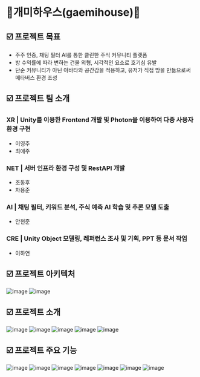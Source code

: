# 🐜개미하우스(gaemihouse)🐜

## ☑️ 프로젝트 목표
* 주주 인증, 채팅 필터 AI를 통한 클린한 주식 커뮤니티 플랫폼
* 방 수익률에 따라 변하는 건물 외형, 시각적인 요소로 호기심 유발
* 단순 커뮤니티가 아닌 아바타와 공간감을 적용하고, 유저가 직접 방을 만듦으로써 메타버스 환경 조성

## ☑️ 프로젝트 팀 소개
### XR | Unity를 이용한 Frontend 개발 및 Photon을 이용하여 다중 사용자 환경 구현
- 이영주
- 최애주

### NET | 서버 인프라 환경 구성 및 RestAPI 개발
- 조동후
- 차용준

### AI | 채팅 필터, 키워드 분석, 주식 예측 AI 학습 및 추론 모델 도출
- 안현준

### CRE | Unity Object 모델링, 레퍼런스 조사 및 기획, PPT 등 문서 작업
- 이하연

## ☑️ 프로젝트 아키텍처
![image](https://user-images.githubusercontent.com/67030031/217409947-98d17ce1-a3dd-403f-bce5-fee3d970967c.png)
![image](https://user-images.githubusercontent.com/67030031/217407784-bb0f56a6-6b0b-4a92-9e21-c7f919c59773.png)


## ☑️ 프로젝트 소개
![image](https://user-images.githubusercontent.com/67030031/217405716-6ce81983-9846-41b3-ae29-121d7be795bc.png)
![image](https://user-images.githubusercontent.com/67030031/217406487-92a14f54-08cb-4b9a-86d6-58980c22e947.png)
![image](https://user-images.githubusercontent.com/67030031/217407283-f88f1c8c-e257-46fd-b903-e47c26890ad8.png)
![image](https://user-images.githubusercontent.com/67030031/217406358-afa93661-51fe-474d-b9ba-fafafae5dc2c.png)
![image](https://user-images.githubusercontent.com/67030031/217407349-62048c1f-ce0a-41ee-9e55-912c369abc46.png)

## ☑️ 프로젝트 주요 기능
![image](https://user-images.githubusercontent.com/67030031/217408851-da1579fa-2d7c-4608-ad0c-17256b7e70a2.png)
![image](https://user-images.githubusercontent.com/67030031/217408863-9e473d3d-677c-4b91-9896-2b27bd597ba6.png)
![image](https://user-images.githubusercontent.com/67030031/217408873-4c65c084-79de-46ef-a50f-05418c415b7c.png)
![image](https://user-images.githubusercontent.com/67030031/217409038-dd99482f-cc07-45ca-ac0c-580c7a3c7c3c.png)
![image](https://user-images.githubusercontent.com/67030031/217409055-a5342e77-2313-477d-a01a-5a890b2e3e5f.png)
![image](https://user-images.githubusercontent.com/67030031/217409252-458a7fd4-66aa-41f3-90ce-4bbd61234fe5.png)
![image](https://user-images.githubusercontent.com/67030031/217409540-485a2f11-c8dc-4819-92aa-0bd25fec066d.png)
